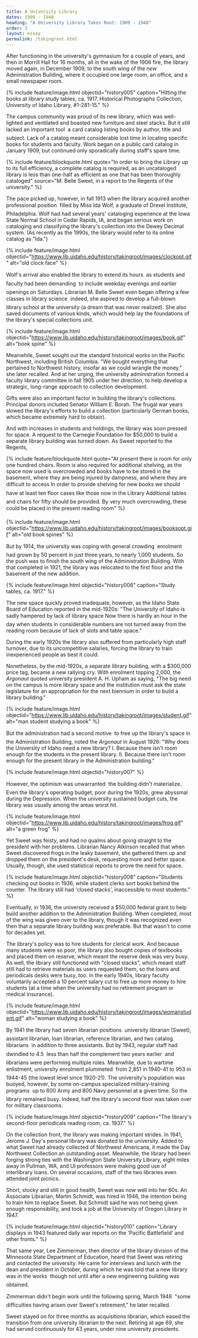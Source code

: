 ```yaml
---
title: A University Library
dates: 1909 - 1948
heading: "A University Library Takes Root: 1909 - 1948"
order: 3
layout: essay
permalink: /takingroot.html
---
```


After functioning in the university's gymnasium for a couple of years, and then in Morrill Hall for 16 months, all in the wake of the 1906 fire, the library moved again, in December 1909, to the south wing of the <i>new</i> Administration Building, where it occupied one large room, an office, and a small newspaper room.

{% include feature/image.html objectid="history005" caption="Hitting the books at library study tables, ca. 1917. Historical Photographs Collection, University of Idaho Library, #1-281-15." %}

The campus community was proud of its new library, which was well-lighted and ventilated and boasted new furniture and steel stacks. But it still lacked an important tool &#151; a card catalog listing books by author, title and subject. Lack of a catalog meant considerable lost time in locating specific books for students and faculty. Work began on a public card catalog in January 1909, but continued only sporadically during staff's spare time.
        
{% include feature/blockquote.html quote="In order to bring the Library up to its full efficiency, a complete catalog is required, as an uncataloged library is less than one-half as efficient as one that has been thoroughly cataloged" source="M. Belle Sweet, in a report to the Regents of the university." %}

The pace picked up, however, in fall 1913 when the library acquired another professional position &#151; filled by Miss Ida Wolf, a graduate of Drexel Institute, Philadelphia. Wolf had had several years' cataloging experience at the Iowa State Normal School in Cedar Rapids, IA, and began serious work on cataloging and classifying the library's collection into the Dewey Decimal system. (As recently as the 1990s, the library would refer to its online catalog as &quot;Ida.&quot;)

{% include feature/image.html objectid="https://www.lib.uidaho.edu/history/takingroot/images/clockopt.gif" alt="old clock face" %}

Wolf's arrival also enabled the library to extend its hours &#151; as students and faculty had been demanding &#151; to include weekday evenings and earlier openings on Saturdays. Librarian M. Belle Sweet even began offering a few classes in library science &#151; indeed, she aspired to develop a full-blown library school at the university (a dream that was never realized). She also saved documents of various kinds, which would help lay the foundations of the library's special collections unit. 

{% include feature/image.html objectid="https://www.lib.uidaho.edu/history/takingroot/images/book.gif" alt="book spine" %} 

Meanwhile, Sweet sought out the standard historical works on the Pacific Northwest, including British Columbia. &quot;We bought everything that pertained to Northwest history, insofar as we could wrangle the money,&quot; she later recalled. And at her urging, the university administration formed a faculty library committee in fall 1905 under her direction, to help develop a strategic, long-range approach to collection development.

Gifts were also an important factor in building the library's collections. Principal donors included Senator William E. Borah. The frugal war years slowed the library's efforts to build a collection (particularly German books, which became extremely hard to obtain).
        
And with increases in students and holdings, the library was soon pressed for space. A request to the Carnegie Foundation for $50,000 to build a separate library building was turned down. As Sweet reported to the Regents,

{% include feature/blockquote.html quote="At present there is room for only one hundred chairs. Room is also required for additional shelving, as the space now used is overcrowded and books have to be stored in the basement, where they are being injured by dampness, and where they are difficult to access&#133; In order to provide shelving for new books we should have at least ten floor cases like those now in the Library&#133; Additional tables and chairs for fifty should be provided. By very much overcrowding, these could be placed in the present reading room&#133;" %}

{% include feature/image.html objectid="https://www.lib.uidaho.edu/history/takingroot/images/booksopt.gif" alt="old book spines" %}

But by 1914, the university was coping with general crowding &#151; enrolment had grown by 50 percent in just three years, to nearly 1,000 students. So the push was to finish the south wing of the Administration Building. With that completed in 1921, the library was relocated to the first floor and the basement of the new addition.
        
{% include feature/image.html objectid="history006" caption="Study tables, ca. 1917." %}

The new space quickly proved inadequate, however, as the Idaho State Board of Education reported in the mid-1920s: &quot;The University of Idaho is sadly hampered by lack of library space&#133; Now there is hardly an hour in the day when students in considerable numbers are not turned away from the reading room because of lack of slots and table space.&quot;

During the early 1920s the library also suffered from particularly high staff turnover, due to its uncompetitive salaries, forcing the library to train inexperienced people as best it could.

Nonetheless, by the mid-1920s, a separate library building, with a $300,000 price tag, became a new rallying cry. With enrolment topping 2,000, the <i>Argonaut</i> quoted university president A. H. Upham as saying, &quot;The big need on the campus is more library space and the institution must ask the state legislature for an appropriation for the next biennium in order to build a library building.&quot;

{% include feature/image.html objectid="https://www.lib.uidaho.edu/history/takingroot/images/student.gif" alt="man student studying a book" %}

But the administration had a second motive &#151; to free up the library's space in the Administration Building, noted the <i>Argonaut</i> in August 1926: &quot;Why does the University of Idaho need a new library? I. Because there isn't room enough for the students in the present library. II. Because there isn't room enough for the present library in the Administration building.&quot;    

{% include feature/image.html objectid="history007" %}

However, the optimism was unwarranted &#151; the building didn't materialize. Even the library's operating budget, poor during the 1920s, grew abyssmal during the Depression. When the university sustained budget cuts, the library was usually among the areas worst hit.
        
{% include feature/image.html objectid="https://www.lib.uidaho.edu/history/takingroot/images/frog.gif" alt="a green frog" %}

Yet Sweet was feisty, and had no qualms about going straight to the president with her problems. Librarian Nancy Atkinson recalled that when Sweet discovered frogs in the leaky basement, she gathered them up and dropped them on the president's desk, requesting more and better space. Usually, though, she used statistical reports to prove the need for space.

{% include feature/image.html objectid="history008" caption="Students checking out books in 1936, while student clerks sort books behind the counter. The library still had 'closed stacks', inaccessible to most students." %}

Eventually, in 1936, the university received a $50,000 federal grant to help build another addition to the Administration Building. When completed, most of the wing was given over to the library, though it was recognized even then that a separate library building was preferable. But that wasn't to come for decades yet.
        
The library's policy was to hire students for clerical work. And because many students were so poor, the library also bought copies of textbooks and placed them on reserve, which meant the reserve desk was very busy. As well, the library still functioned with &quot;closed stacks&quot;, which meant staff still had to retrieve materials as users requested them, so the loans and periodicals desks were busy, too. In the early 1940s, library faculty voluntarily accepted a 10 percent salary cut to free up more money to hire students (at a time when the university had no retirement program or medical insurance).
        
{% include feature/image.html objectid="https://www.lib.uidaho.edu/history/takingroot/images/womanstudent.gif" alt="woman studying a book" %}

By 1941 the library had seven librarian positions &#151; university librarian (Sweet), assistant librarian, loan librarian, reference librarian, and two catalog librarians &#151; in addition to three assistants. But by 1943, regular staff had dwindled to 4.5 &#151; less than half the complement two years earlier &#151; and librarians were performing multiple roles. Meanwhile, due to wartime enlistment, university enrolment plummeted &#151; from 2,851 in 1940-41 to 953 in 1944-45 (the lowest level since 1920-21). The university's population was buoyed, however, by some on-campus specialized military-training programs &#151; up to 600 Army and 800 Navy personnel at a given time. So the library remained busy. Indeed, half the library's second floor was taken over for military classrooms.
        
{% include feature/image.html objectid="history009" caption="The library's second-floor periodicals reading room, ca. 1937." %}

On the collection front, the library was making important strides. In 1941, Jerome J. Day's personal library was donated to the university. Added to what Sweet had already collected of Northwest Americana, it made the Day Northwest Collection an outstanding asset. Meanwhile, the library had been forging strong ties with the Washington State University Library, eight miles away in Pullman, WA, and UI professors were making good use of interlibrary loans. On several occasions, staff of the two libraries even attended joint picnics.
        
Short, stocky and still in good health, Sweet was now well into her 60s. An Associate Librarian, Martin Schmidt, was hired in 1946, the intention being to train him to replace Sweet. But Schmidt said he was not being given enough responsibility, and took a job at the University of Oregon Library in 1947.

{% include feature/image.html objectid="history010" caption="Library displays in 1943 featured daily war reports on the 'Pacific Battlefield' and other fronts." %}

That same year, Lee Zimmerman, then director of the library division of the Minnesota State Department of Education, heard that Sweet was retiring and contacted the university. He came for interviews and lunch with the dean and president in October, during which he was told that a new library was in the works &#151; though not until after a new engineering building was obtained. 
        
Zimmerman didn't begin work until the following spring, March 1948 &#151; &quot;some difficulties having arisen over Sweet's retirement,&quot; he later recalled.

Sweet stayed on for three months as acquisitions librarian, which eased the transition from one university librarian to the next. Retiring at age 69, she had served continuously for 43 years, under nine university presidents.
